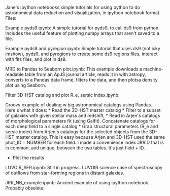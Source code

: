 Jane's ipython notebooks simple tutorials for using python to do astronomical data
reduction and visualization, in ipython notebook format.  Files:

Example pyds9.ipynb:
A simple tutorial for pyds9, to call ds9 from python.  Includes the
useful feature of plotting numpy arrays that aren't saved to a file.

Example pyds9 and pyregion.ipynb:
Simple tutorial that uses ds9 (not icky imshow), pyds9, and pyregions
to create some ds9 regions files, interact with fits files, and plot
in ds9.

MRD to Pandas to Seaborn plot.ipynb:
This example downloads a machine-readable table from an ApJS journal
article, reads it in with astropy, converts to a Pandas data frame,
filters the data, and then plotsa density plot using Seaborn.

Filter 3D-HST catalog and plot R_e, sersic index.ipynb:

Groovy example of dealing w big astronomical catalogs using Pandas.
Here's what it does:
    * Read the 3D-HST master catalog
    * Filter to a subset of galaxies with given stellar mass and redshift,
    * Read in Arjen's catalogs of morphological parameters fit (using Galfit).
	  Concatenate catalogs for each deep field to a single catalog
    * Grab structural parameters (R_e and sersic index) from Arjen's catalogs
	for the selected objects from the 3D-HST master catalog.  This is easy
	because Arjen and 3D-HST used the same phot_ID = NUMBER for
	each field.  I made a convenience index JRRID that is in common, and
	unique, between the two tables.  It's just field + ID.
   * Plot the results

LUVOIR_SFR.ipynb:
Still in progress.  LUVOIR science case of spectroscopy of outflows from
star-forming regions in distant galaxies.

JRR_NB_example.ipynb:
Ancient example of using ipython notebook.  Probably obselete.








